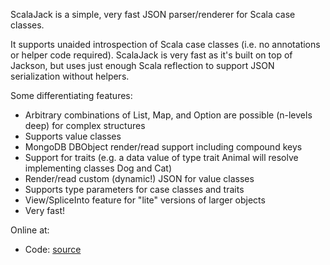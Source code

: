 ScalaJack is a simple, very fast JSON parser/renderer for Scala case classes.

It supports unaided introspection of Scala case classes (i.e. no annotations or helper code required).
ScalaJack is very fast as it's built on top of Jackson, but uses just enough Scala reflection to
support JSON serialization without helpers.

Some differentiating features:

- Arbitrary combinations of List, Map, and Option are possible (n-levels deep) for complex structures
- Supports value classes
- MongoDB DBObject render/read support including compound keys
- Support for traits (e.g. a data value of type trait Animal will resolve implementing classes Dog and Cat)
- Render/read custom (dynamic!) JSON for value classes
- Supports type parameters for case classes and traits
- View/SpliceInto feature for "lite" versions of larger objects
- Very fast!

Online at:

- Code: [source](https://github.com/gzoller/ScalaJack)

